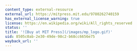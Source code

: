 ```yaml
---
content_type: external-resource
external_url: https://mitpress.mit.edu/9780262740159
has_external_license_warning: true
license: https://en.wikipedia.org/wiki/All_rights_reserved
status: ''
title: '![Buy at MIT Press](/images/mp_logo.gif)'
uid: 8505c0ab-2e30-49de-98c2-b68cc6656e75
wayback_url: ''
---
```


